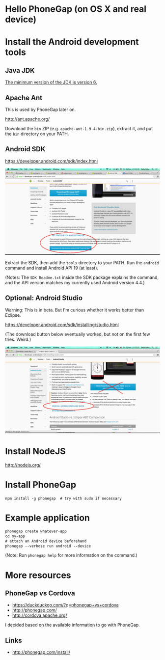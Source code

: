 # Hello PhoneGap (on OS X and real device)


# Install the Android development tools


## Java JDK

[The minimum version of the JDK is version 6.](https://developer.android.com/sdk/installing/index.html?pkg=studio)


## Apache Ant

This is used by PhoneGap later on.

http://ant.apache.org/

Download the `bin` ZIP (e.g. `apache-ant-1.9.4-bin.zip`), extract it, and put the `bin` directory on your PATH.


## Android SDK

https://developer.android.com/sdk/index.html

![Download](./android-sdk-download.png)

Extract the SDK, then add the `tools` directory to your PATH. Run the `android` command and install Android API 19 (at least).

(Notes: The `SDK Readme.txt` inside the SDK package explains the command, and the API version matches my currently used Android version 4.4.)


## Optional: Android Studio

Warning: This is in beta. But I'm curious whether it works better than Eclipse.

https://developer.android.com/sdk/installing/studio.html

(The download button below eventually worked, but not on the first few tries. Weird.)

![Download](./android-studio-download.png)


# Install NodeJS

http://nodejs.org/


# Install PhoneGap

    npm install -g phonegap  # try with sudo if necessary


# Example application

    phonegap create whatever-app
    cd my-app
    # attach an Android device beforehand
    phonegap --verbose run android --device

(Note: Run `phonegap help` for more information on the command.)


# More resources


## PhoneGap vs Cordova

-   https://duckduckgo.com/?q=phonegap+vs+cordova
-   http://phonegap.com/
-   http://cordova.apache.org/

I decided based on the available information to go with PhoneGap.


## Links

-   http://phonegap.com/install/
